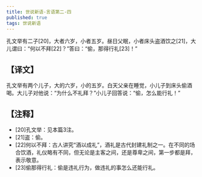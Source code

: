 ```yaml
---
title: 世说新语-言语第二-四
published: true
tags: 世说新语
---
```

孔文举有二子[20]，大者六岁，小者五岁。昼日父眠，小者床头盗酒饮之[21]，大儿谓曰：“何以不拜[22]？”答曰：“偷，那得行礼[23]！”

## 【译文】

孔文举有两个儿子，大的六岁，小的五岁。白天父亲在睡觉，小儿子到床头偷酒喝。大儿子对他说：“为什么不礼拜？”小儿子回答说：“偷，怎么能行礼！”

## 【注释】

- [20]孔文举：见本篇3注。
- [21]盗：偷。
- [22]何以不拜：古人讲究“酒以成礼”，酒礼是古代封建礼制之一。在不同的场合饮酒，礼仪略有不同，但无论是主客之间，还是尊卑之间，第一步都是拜，表示敬意。
- [23]偷那得行礼：偷是违礼行为，做违礼的事怎么还能行礼。

